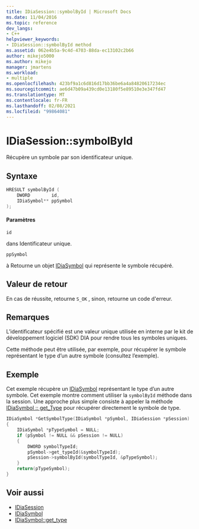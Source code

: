```yaml
---
title: IDiaSession::symbolById | Microsoft Docs
ms.date: 11/04/2016
ms.topic: reference
dev_langs:
- C++
helpviewer_keywords:
- IDiaSession::symbolById method
ms.assetid: 062e4b5a-9c4d-4703-88da-ec13102c2b66
author: mikejo5000
ms.author: mikejo
manager: jmartens
ms.workload:
- multiple
ms.openlocfilehash: 423bf9a1c6d816d17bb36be6a4a84820617234ec
ms.sourcegitcommit: ae6d47b09a439cd0e13180f5e89510e3e347fd47
ms.translationtype: MT
ms.contentlocale: fr-FR
ms.lasthandoff: 02/08/2021
ms.locfileid: "99864081"
---
```

# <a name="idiasessionsymbolbyid"></a>IDiaSession::symbolById
Récupère un symbole par son identificateur unique.

## <a name="syntax"></a>Syntaxe

```C++
HRESULT symbolById (
    DWORD        id,
    IDiaSymbol** ppSymbol
);
```

#### <a name="parameters"></a>Paramètres
`id`

dans Identificateur unique.

`ppSymbol`

à Retourne un objet [IDiaSymbol](../../debugger/debug-interface-access/idiasymbol.md) qui représente le symbole récupéré.

## <a name="return-value"></a>Valeur de retour
En cas de réussite, retourne `S_OK` , sinon, retourne un code d'erreur.

## <a name="remarks"></a>Remarques
L’identificateur spécifié est une valeur unique utilisée en interne par le kit de développement logiciel (SDK) DIA pour rendre tous les symboles uniques.

Cette méthode peut être utilisée, par exemple, pour récupérer le symbole représentant le type d’un autre symbole (consultez l’exemple).

## <a name="example"></a>Exemple
Cet exemple récupère un [IDiaSymbol](../../debugger/debug-interface-access/idiasymbol.md) représentant le type d’un autre symbole. Cet exemple montre comment utiliser la `symbolById` méthode dans la session. Une approche plus simple consiste à appeler la méthode [IDiaSymbol :: get_Type](../../debugger/debug-interface-access/idiasymbol-get-type.md) pour récupérer directement le symbole de type.

```C++
IDiaSymbol *GetSymbolType(IDiaSymbol *pSymbol, IDiaSession *pSession)
{
    IDiaSymbol *pTypeSymbol = NULL;
    if (pSymbol != NULL && pSession != NULL)
    {
        DWORD symbolTypeId;
        pSymbol->get_typeId(&symbolTypeId);
        pSession->symbolById(symbolTypeId, &pTypeSymbol);
    }
    return(pTypeSymbol);
}
```

## <a name="see-also"></a>Voir aussi
- [IDiaSession](../../debugger/debug-interface-access/idiasession.md)
- [IDiaSymbol](../../debugger/debug-interface-access/idiasymbol.md)
- [IDiaSymbol::get_type](../../debugger/debug-interface-access/idiasymbol-get-type.md)

